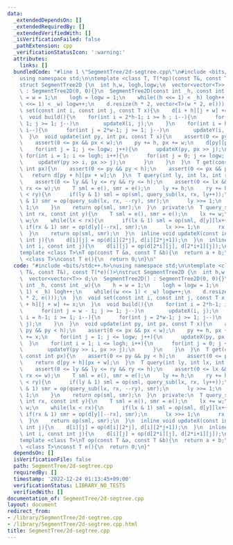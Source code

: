 ```yaml
---
data:
  _extendedDependsOn: []
  _extendedRequiredBy: []
  _extendedVerifiedWith: []
  _isVerificationFailed: false
  _pathExtension: cpp
  _verificationStatusIcon: ':warning:'
  attributes:
    links: []
  bundledCode: "#line 1 \"SegmentTree/2d-segtree.cpp\"\n#include <bits/stdc++.h>\n\
    using namespace std;\n\ntemplate <class T, T(*op)(const T&, const T&), const T(*e)()>\n\
    struct SegmentTree2D {\n  int h,w, logh,logw;\n  vector<vector<T>> d;\n  SegmentTree2D()\
    \ : SegmentTree2D(0, 0){}\n  SegmentTree2D(const int _h, const int _w){\n    h\
    \ = w = 1;\n    logh = logw = 1;\n    while((h <<= 1) < _h) logh++;\n    while((w\
    \ <<= 1) < _w) logw++;\n    d.resize(h * 2, vector<T>(w * 2, e()));\n  }\n  void\
    \ set(const int i, const int j, const T x){\n    d[i + h][j + w] += x;\n  }\n\
    \  void build(){\n    for(int i = 2*h-1; i >= h ; i--){\n      for(int j = w -\
    \ 1; j >= 1; j--)\n        updateX(i, j);\n    }\n    for(int i = h-1; i >= 1;\
    \ i--){\n      for(int j = 2*w-1; j >= 1; j--)\n        updateY(i, j);\n    }\n\
    \  }\n  void update(int py, int px, const T x){\n    assert(0 <= py && py < h);\n\
    \    assert(0 <= px && px < w);\n    py += h, px += w;\n    d[py][px] += x;\n\
    \    for(int j = 1; j <= logw; j++){\n      updateX(py, px >> j);\n    }\n   \
    \ for(int i = 1; i <= logh; i++){\n      for(int j = 0; j <= logw; j++){\n   \
    \     updateY(py >> i, px >> j);\n      }\n    }\n  }\n  T get(const int py, const\
    \ int px){\n    assert(0 <= py && py < h);\n    assert(0 <= px && px < w);\n \
    \   return d[py + h][px + w];\n  }\n  T query(int ly, int lx, int ry, int rx){\n\
    \    assert(0 <= ly && ly <= ry && ry <= h);\n    assert(0 <= lx && lx <= rx &&\
    \ rx <= w);\n    T sml = e(), smr = e();\n    ly += h;\n    ry += h;\n    while(ly\
    \ < ry){\n      if(ly & 1) sml = op(sml, query_sub(lx, rx, ly++));\n      if(ry\
    \ & 1) smr = op(query_sub(lx, rx, --ry), smr);\n      ly >>= 1;\n      ry >>=\
    \ 1;\n    }\n    return op(sml, smr);\n  }\n  private:\n  T query_sub(int lx,\
    \ int rx, const int y){\n    T sml = e(), smr = e();\n    lx += w;\n    rx +=\
    \ w;\n    while(lx < rx){\n      if(lx & 1) sml = op(sml, d[y][lx++]);\n     \
    \ if(rx & 1) smr = op(d[y][--rx], smr);\n      lx >>= 1;\n      rx >>= 1;\n  \
    \  }\n    return op(sml, smr);\n  }\n  inline void updateX(const int i, const\
    \ int j){\n    d[i][j] = op(d[i][2*j], d[i][2*j+1]);\n  }\n  inline void updateY(const\
    \ int i, const int j){\n    d[i][j] = op(d[2*i][j], d[2*i+1][j]);\n  }\n};\n\n\
    template <class T>\nT op(const T &a, const T &b){\n  return a + b;\n}\ntemplate\
    \ <class T>\nconst T e(){\n  return 0;\n}\n"
  code: "#include <bits/stdc++.h>\nusing namespace std;\n\ntemplate <class T, T(*op)(const\
    \ T&, const T&), const T(*e)()>\nstruct SegmentTree2D {\n  int h,w, logh,logw;\n\
    \  vector<vector<T>> d;\n  SegmentTree2D() : SegmentTree2D(0, 0){}\n  SegmentTree2D(const\
    \ int _h, const int _w){\n    h = w = 1;\n    logh = logw = 1;\n    while((h <<=\
    \ 1) < _h) logh++;\n    while((w <<= 1) < _w) logw++;\n    d.resize(h * 2, vector<T>(w\
    \ * 2, e()));\n  }\n  void set(const int i, const int j, const T x){\n    d[i\
    \ + h][j + w] += x;\n  }\n  void build(){\n    for(int i = 2*h-1; i >= h ; i--){\n\
    \      for(int j = w - 1; j >= 1; j--)\n        updateX(i, j);\n    }\n    for(int\
    \ i = h-1; i >= 1; i--){\n      for(int j = 2*w-1; j >= 1; j--)\n        updateY(i,\
    \ j);\n    }\n  }\n  void update(int py, int px, const T x){\n    assert(0 <=\
    \ py && py < h);\n    assert(0 <= px && px < w);\n    py += h, px += w;\n    d[py][px]\
    \ += x;\n    for(int j = 1; j <= logw; j++){\n      updateX(py, px >> j);\n  \
    \  }\n    for(int i = 1; i <= logh; i++){\n      for(int j = 0; j <= logw; j++){\n\
    \        updateY(py >> i, px >> j);\n      }\n    }\n  }\n  T get(const int py,\
    \ const int px){\n    assert(0 <= py && py < h);\n    assert(0 <= px && px < w);\n\
    \    return d[py + h][px + w];\n  }\n  T query(int ly, int lx, int ry, int rx){\n\
    \    assert(0 <= ly && ly <= ry && ry <= h);\n    assert(0 <= lx && lx <= rx &&\
    \ rx <= w);\n    T sml = e(), smr = e();\n    ly += h;\n    ry += h;\n    while(ly\
    \ < ry){\n      if(ly & 1) sml = op(sml, query_sub(lx, rx, ly++));\n      if(ry\
    \ & 1) smr = op(query_sub(lx, rx, --ry), smr);\n      ly >>= 1;\n      ry >>=\
    \ 1;\n    }\n    return op(sml, smr);\n  }\n  private:\n  T query_sub(int lx,\
    \ int rx, const int y){\n    T sml = e(), smr = e();\n    lx += w;\n    rx +=\
    \ w;\n    while(lx < rx){\n      if(lx & 1) sml = op(sml, d[y][lx++]);\n     \
    \ if(rx & 1) smr = op(d[y][--rx], smr);\n      lx >>= 1;\n      rx >>= 1;\n  \
    \  }\n    return op(sml, smr);\n  }\n  inline void updateX(const int i, const\
    \ int j){\n    d[i][j] = op(d[i][2*j], d[i][2*j+1]);\n  }\n  inline void updateY(const\
    \ int i, const int j){\n    d[i][j] = op(d[2*i][j], d[2*i+1][j]);\n  }\n};\n\n\
    template <class T>\nT op(const T &a, const T &b){\n  return a + b;\n}\ntemplate\
    \ <class T>\nconst T e(){\n  return 0;\n}"
  dependsOn: []
  isVerificationFile: false
  path: SegmentTree/2d-segtree.cpp
  requiredBy: []
  timestamp: '2022-12-24 01:13:45+09:00'
  verificationStatus: LIBRARY_NO_TESTS
  verifiedWith: []
documentation_of: SegmentTree/2d-segtree.cpp
layout: document
redirect_from:
- /library/SegmentTree/2d-segtree.cpp
- /library/SegmentTree/2d-segtree.cpp.html
title: SegmentTree/2d-segtree.cpp
---
```

